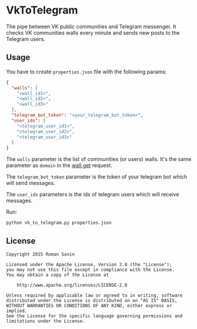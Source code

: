 # VkToTelegram

The pipe between VK public communities and Telegram messenger. It checks VK communities walls every minute and sends
 new posts to the Telegram users.


## Usage

You have to create `properties.json` file with the following params:

```json
{
  "walls": [
    "<wall_id1>",
    "<wall_id2>",
    "<wall_id3>"
  ],
  "telegram_bot_token": "<your_telegram_bot_token>",
  "user_ids": [
    "<telegram_user_id1>",
    "<telegram_user_id2>",
    "<telegram_user_id3>"
  ]
}
```

The `walls` parameter is the list of communities (or users) walls. It's the same parameter as `domain` in the  [wall.get](https://vk.com/dev/wall.get) request.

The `telegram_bot_token` parameter is the token of your telegram bot which will send messages.

The `user_ids` parameters is the ids of telegram users which will receive messages.

Run:
```
python vk_to_telegram.py properties.json
```

## License

    Copyright 2015 Roman Savin

    Licensed under the Apache License, Version 2.0 (the "License");
    you may not use this file except in compliance with the License.
    You may obtain a copy of the License at

        http://www.apache.org/licenses/LICENSE-2.0

    Unless required by applicable law or agreed to in writing, software
    distributed under the License is distributed on an "AS IS" BASIS,
    WITHOUT WARRANTIES OR CONDITIONS OF ANY KIND, either express or implied.
    See the License for the specific language governing permissions and
    limitations under the License.





